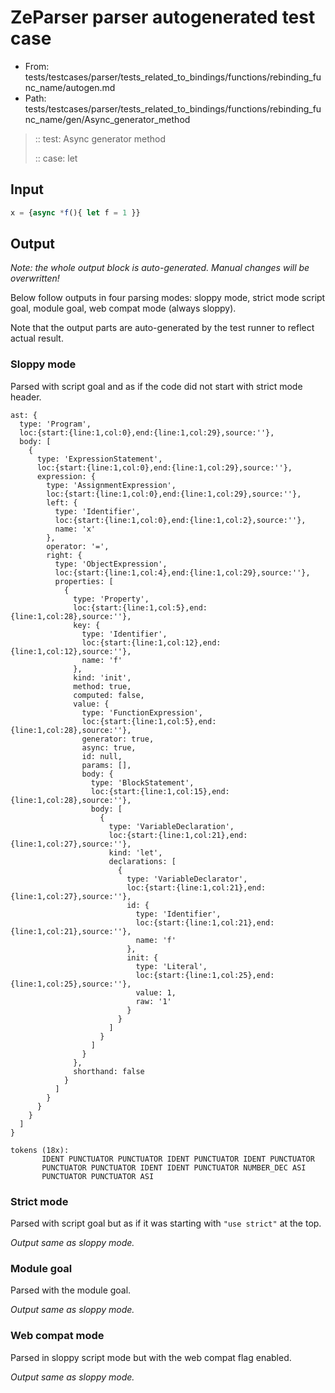 # ZeParser parser autogenerated test case

- From: tests/testcases/parser/tests_related_to_bindings/functions/rebinding_func_name/autogen.md
- Path: tests/testcases/parser/tests_related_to_bindings/functions/rebinding_func_name/gen/Async_generator_method

> :: test: Async generator method
>
> :: case: let

## Input


`````js
x = {async *f(){ let f = 1 }}
`````

## Output

_Note: the whole output block is auto-generated. Manual changes will be overwritten!_

Below follow outputs in four parsing modes: sloppy mode, strict mode script goal, module goal, web compat mode (always sloppy).

Note that the output parts are auto-generated by the test runner to reflect actual result.

### Sloppy mode

Parsed with script goal and as if the code did not start with strict mode header.

`````
ast: {
  type: 'Program',
  loc:{start:{line:1,col:0},end:{line:1,col:29},source:''},
  body: [
    {
      type: 'ExpressionStatement',
      loc:{start:{line:1,col:0},end:{line:1,col:29},source:''},
      expression: {
        type: 'AssignmentExpression',
        loc:{start:{line:1,col:0},end:{line:1,col:29},source:''},
        left: {
          type: 'Identifier',
          loc:{start:{line:1,col:0},end:{line:1,col:2},source:''},
          name: 'x'
        },
        operator: '=',
        right: {
          type: 'ObjectExpression',
          loc:{start:{line:1,col:4},end:{line:1,col:29},source:''},
          properties: [
            {
              type: 'Property',
              loc:{start:{line:1,col:5},end:{line:1,col:28},source:''},
              key: {
                type: 'Identifier',
                loc:{start:{line:1,col:12},end:{line:1,col:12},source:''},
                name: 'f'
              },
              kind: 'init',
              method: true,
              computed: false,
              value: {
                type: 'FunctionExpression',
                loc:{start:{line:1,col:5},end:{line:1,col:28},source:''},
                generator: true,
                async: true,
                id: null,
                params: [],
                body: {
                  type: 'BlockStatement',
                  loc:{start:{line:1,col:15},end:{line:1,col:28},source:''},
                  body: [
                    {
                      type: 'VariableDeclaration',
                      loc:{start:{line:1,col:21},end:{line:1,col:27},source:''},
                      kind: 'let',
                      declarations: [
                        {
                          type: 'VariableDeclarator',
                          loc:{start:{line:1,col:21},end:{line:1,col:27},source:''},
                          id: {
                            type: 'Identifier',
                            loc:{start:{line:1,col:21},end:{line:1,col:21},source:''},
                            name: 'f'
                          },
                          init: {
                            type: 'Literal',
                            loc:{start:{line:1,col:25},end:{line:1,col:25},source:''},
                            value: 1,
                            raw: '1'
                          }
                        }
                      ]
                    }
                  ]
                }
              },
              shorthand: false
            }
          ]
        }
      }
    }
  ]
}

tokens (18x):
       IDENT PUNCTUATOR PUNCTUATOR IDENT PUNCTUATOR IDENT PUNCTUATOR
       PUNCTUATOR PUNCTUATOR IDENT IDENT PUNCTUATOR NUMBER_DEC ASI
       PUNCTUATOR PUNCTUATOR ASI
`````

### Strict mode

Parsed with script goal but as if it was starting with `"use strict"` at the top.

_Output same as sloppy mode._

### Module goal

Parsed with the module goal.

_Output same as sloppy mode._

### Web compat mode

Parsed in sloppy script mode but with the web compat flag enabled.

_Output same as sloppy mode._
